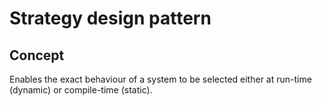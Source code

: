 ﻿# Strategy design pattern

## Concept

Enables the exact behaviour of a system to be selected either at run-time (dynamic) or compile-time (static).